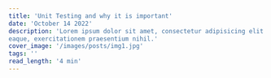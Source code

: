 ```yaml
---
title: 'Unit Testing and why it is important'
date: 'October 14 2022'
description: 'Lorem ipsum dolor sit amet, consectetur adipisicing elit. Voluptatibus quia, nulla! Maiores et perferendis
eaque, exercitationem praesentium nihil.'
cover_image: '/images/posts/img1.jpg'
tags: ''
read_length: '4 min'
---
```


##
